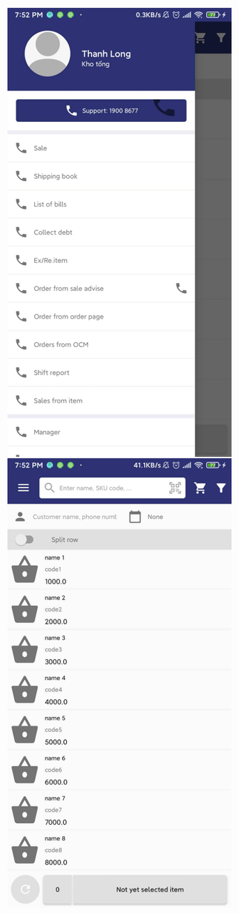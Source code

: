 ![alt text](https://github.com/namdangdev267/fresher/blob/HTLong/image/img1.jpg)
![alt text](https://github.com/namdangdev267/fresher/blob/HTLong/image/img2.jpg)